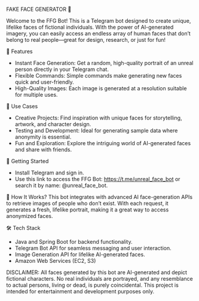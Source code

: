 FAKE FACE GENERATOR 🤖

Welcome to the FFG Bot! This is a Telegram bot designed to create unique, lifelike faces of fictional individuals. With the power of AI-generated imagery, you can easily access an endless array of human faces that don’t belong to real people—great for design, research, or just for fun!

🌟 Features
- Instant Face Generation: Get a random, high-quality portrait of an unreal person directly in your Telegram chat.
- Flexible Commands: Simple commands make generating new faces quick and user-friendly.
- High-Quality Images: Each image is generated at a resolution suitable for multiple uses.

💼 Use Cases
- Creative Projects: Find inspiration with unique faces for storytelling, artwork, and character design.
- Testing and Development: Ideal for generating sample data where anonymity is essential.
- Fun and Exploration: Explore the intriguing world of AI-generated faces and share with friends.

🔧 Getting Started
- Install Telegram and sign in.
- Use this link to access the FFG Bot: https://t.me/unreal_face_bot or search it by name: @unreal_face_bot.

📖 How It Works?
This bot integrates with advanced AI face-generation APIs to retrieve images of people who don’t exist. 
With each request, it generates a fresh, lifelike portrait, making it a great way to access anonymized faces.

🛠 Tech Stack
- Java and Spring Boot for backend functionality.
- Telegram Bot API for seamless messaging and user interaction.
- Image Generation API for lifelike AI-generated faces.
- Amazon Web Services (EC2, S3)

DISCLAIMER: All faces generated by this bot are AI-generated and depict fictional characters. No real individuals are portrayed, and any resemblance to actual persons, living or dead, is purely coincidental. This project is intended for entertainment and development purposes only.
